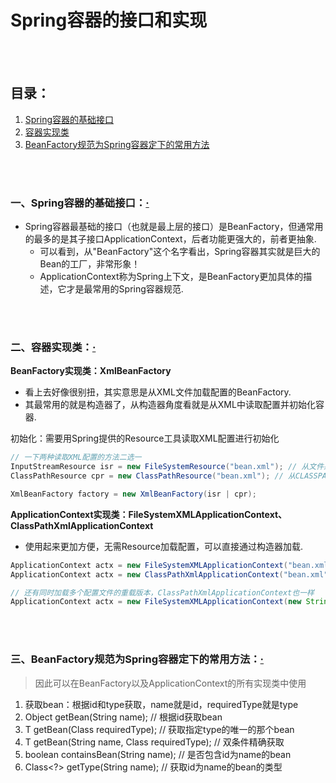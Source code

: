 # Spring容器的接口和实现

<br><br>

## 目录：
1. [Spring容器的基础接口](#一spring容器的基础接口)
2. [容器实现类](#二容器实现类)
3. [BeanFactory规范为Spring容器定下的常用方法](#三beanfactory规范为spring容器定下的常用方法)


<br><br>

### 一、Spring容器的基础接口：[·](#目录)
- Spring容器最基础的接口（也就是最上层的接口）是BeanFactory，但通常用的最多的是其子接口ApplicationContext，后者功能更强大的，前者更抽象.
  - 可以看到，从"BeanFactory"这个名字看出，Spring容器其实就是巨大的Bean的工厂，非常形象！
  - ApplicationContext称为Spring上下文，是BeanFactory更加具体的描述，它才是最常用的Spring容器规范.

<br><br>

### 二、容器实现类：[·](#目录)
**BeanFactory实现类：XmlBeanFactory**

- 看上去好像很别扭，其实意思是从XML文件加载配置的BeanFactory.
- 其最常用的就是构造器了，从构造器角度看就是从XML中读取配置并初始化容器.

初始化：需要用Spring提供的Resource工具读取XML配置进行初始化
```java
// 一下两种读取XML配置的方法二选一
InputStreamResource isr = new FileSystemResource("bean.xml"); // 从文件系统中读取
ClassPathResource cpr = new ClassPathResource("bean.xml"); // 从CLASSPATH中读取

XmlBeanFactory factory = new XmlBeanFactory(isr | cpr);
```

**ApplicationContext实现类：FileSystemXMLApplicationContext、ClassPathXmlApplicationContext**

- 使用起来更加方便，无需Resource加载配置，可以直接通过构造器加载.

```java
ApplicationContext actx = new FileSystemXMLApplicationContext("bean.xml"); // 从文件系统加载
ApplicationContext actx = new ClassPathXmlApplicationContext("bean.xml"); // 从CLASSPATH中加载

// 还有同时加载多个配置文件的重载版本，ClassPathXmlApplicationContext也一样
ApplicationContext actx = new FileSystemXMLApplicationContext(new String[] {"bean.xml", "service.xml"});
```

<br><br>

### 三、BeanFactory规范为Spring容器定下的常用方法：[·](#目录)
> 因此可以在BeanFactory以及ApplicationContext的所有实现类中使用

1. 获取bean：根据id和type获取，name就是id，requiredType就是type
  1. Object getBean(String name); // 根据id获取bean
  2. <T> T getBean(Class<T> requiredType); // 获取指定type的唯一的那个bean
  3. <T> T getBean(String name, Class requiredType); // 双条件精确获取
2. boolean containsBean(String name); // 是否包含id为name的bean
3. Class<?> getType(String name); // 获取id为name的bean的类型
